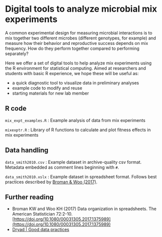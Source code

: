 # Digital tools to analyze microbial mix experiments

A common experimental design for measuring microbial interactions is to mix together two different microbes (different genotypes, for example) and measure how their behavior and reproductive success depends on mix frequency. How do they perform together compared to performing separately? 

Here we offer a set of digital tools to help analyze mix experiments using the R environment for statistical computing. Aimed at researchers and students with basic R experience, we hope these will be useful as: 
- a quick diagnostic tool to visualize data in preliminary analyses
- example code to modify and reuse
- starting materials for new lab member

## R code

`mix_expt_examples.R`
: Example analysis of data from mix experiments

`mixexptr.R`
: Library of R functions to calculate and plot fitness effects in mix experiments

## Data handling

`data_smith2010.csv`
: Example dataset in archive-quality csv format. Metadata embedded as comment lines beginning with `#`. 

`data_smith2010.xslx`
: Example dataset in spreadsheet format. Follows best practices described by [Broman \& Woo (2017)](https://doi.org/10.1080/00031305.2017.1375989). 

## Further reading

- Broman KW and Woo KH (2017) Data organization in spreadsheets. The American Statistician 72:2-10. [https://doi.org/10.1080/00031305.2017.1375989](https://doi.org/10.1080/00031305.2017.1375989)
- [Dryad | Good data practices](https://datadryad.org/stash/best_practices)

